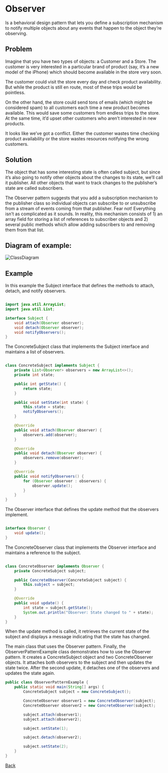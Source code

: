 # Observer

Is a behavioral design pattern that lets you define a subscription mechanism to notify multiple objects about any events that happen to the object they’re observing.

## Problem

Imagine that you have two types of objects: a Customer and a Store. The customer is very interested in a particular brand of product (say, it’s a new model of the iPhone) which should become available in the store very soon.

The customer could visit the store every day and check product availability. But while the product is still en route, most of these trips would be pointless.

On the other hand, the store could send tons of emails (which might be considered spam) to all customers each time a new product becomes available. This would save some customers from endless trips to the store. At the same time, it’d upset other customers who aren’t interested in new products.

It looks like we’ve got a conflict. Either the customer wastes time checking product availability or the store wastes resources notifying the wrong customers.

## Solution

The object that has some interesting state is often called subject, but since it’s also going to notify other objects about the changes to its state, we’ll call it publisher. All other objects that want to track changes to the publisher’s state are called subscribers.

The Observer pattern suggests that you add a subscription mechanism to the publisher class so individual objects can subscribe to or unsubscribe from a stream of events coming from that publisher. Fear not! Everything isn’t as complicated as it sounds. In reality, this mechanism consists of 1) an array field for storing a list of references to subscriber objects and 2) several public methods which allow adding subscribers to and removing them from that list.

## Diagram of example:
![ClassDiagram](http://www.plantuml.com/plantuml/png/hL7BQeKm4DtdAx9Kn1y8HIwKxWejk2nTvCRHMZHUCcDfAVttniUWXWOtNGWwSnvpZXSaxMZiEz5Q0bTh0x8Sh-zWI7wBJ1DfyvOCLmJt0Kx9f_Kj5La5yPqTgAs_U819Adx4pe4NayLugpJ1WZ2THfJtWpKE2BOxye6Lb7niaUvOe12v3q2Wf1SNMGDKqgos3f076ohztrJ1pRjaEIxtgp2Go49q4eEcntwuaRpOAbHoFgi5b8K8gykFo5xx0lopX_9wnePy9HTxJ-2aZ7_MHE3imwVkRnrCVt9IJxHhKCcIN6kRbzVvwWZZJpl_kTgTinXne0MI4Ro36XnOSrfQuExxG8YqTqwwWAt6lli5)

## Example

In this example the Subject interface that defines the methods to attach, detach, and notify observers.

```Java

import java.util.ArrayList;
import java.util.List;

interface Subject {
    void attach(Observer observer);
    void detach(Observer observer);
    void notifyObservers();
}

```

The ConcreteSubject class that implements the Subject interface and maintains a list of observers.

```Java

class ConcreteSubject implements Subject {
    private List<Observer> observers = new ArrayList<>();
    private int state;

    public int getState() {
        return state;
    }

    public void setState(int state) {
        this.state = state;
        notifyObservers();
    }

    @Override
    public void attach(Observer observer) {
        observers.add(observer);
    }

    @Override
    public void detach(Observer observer) {
        observers.remove(observer);
    }

    @Override
    public void notifyObservers() {
        for (Observer observer : observers) {
            observer.update();
        }
    }
}
```

The Observer interface that defines the update method that the observers implement.
```Java

interface Observer {
    void update();
}
```
The ConcreteObserver class that implements the Observer interface and maintains a reference to the subject.
```java

class ConcreteObserver implements Observer {
    private ConcreteSubject subject;

    public ConcreteObserver(ConcreteSubject subject) {
        this.subject = subject;
    }

    @Override
    public void update() {
        int state = subject.getState();
        System.out.println("Observer: State changed to " + state);
    }
}
```
When the update method is called, it retrieves the current state of the subject and displays a message indicating that the state has changed.

The main class that uses the Observer pattern.
Finally, the ObserverPatternExample class demonstrates how to use the Observer pattern. It creates a ConcreteSubject object and two ConcreteObserver objects. It attaches both observers to the subject and then updates the state twice. After the second update, it detaches one of the observers and updates the state again.

```Java
public class ObserverPatternExample {
    public static void main(String[] args) {
        ConcreteSubject subject = new ConcreteSubject();

        ConcreteObserver observer1 = new ConcreteObserver(subject);
        ConcreteObserver observer2 = new ConcreteObserver(subject);

        subject.attach(observer1);
        subject.attach(observer2);

        subject.setState(1);

        subject.detach(observer2);

        subject.setState(2);
    }
}
```
[Back](../behavioral/README.md)